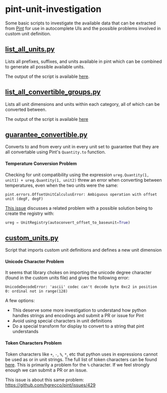 # pint-unit-investigation

Some basic scripts to investigate the available data that can be extracted from [Pint](https://github.com/hgrecco/pint) for use in autocomplete UIs and the possible problems involved in custom unit definition.

## [list_all_units.py](scripts/list_all_units.py)

Lists all prefixes, suffixes, and units available in pint which can be combined to generate all possible available units.

The output of the script is available [here](outputs/all-units.md).

## [list_all_convertible_groups.py](scripts/list_all_convertible_groups.py)

Lists all unit dimensions and units within each category, all of which can be converted between.

The output of the script is available [here](outputs/convertible-units.md)

## [guarantee_convertible.py](scripts/guarantee_convertible.py)

Converts to and from every unit in every unit set to guarantee that they are all convertable using Pint's `Quantity.to` function.

#### Temperature Conversion Problem

Checking for unit compatibility using the expression `ureg.Quantity(1, unit1) + ureg.Quantity(1, unit2)` threw an error when converting between temperatures, even when the two units were the same:

```
pint.errors.OffsetUnitCalculusError: Ambiguous operation with offset unit (degF, degF)
```

[This issue](https://github.com/hgrecco/pint/issues/386) discusses a related problem with a possible solution being to create the registry with:
```python
ureg = UnitRegistry(autoconvert_offset_to_baseunit=True)
```

## [custom_units.py](scripts/custom_units.py)

Script that imports custom unit definitions and defines a new unit dimension

#### Unicode Character Problem

It seems that library chokes on importing the unicode degree character (found in the custom units file) and gives the following error:

```
UnicodeDecodeError: 'ascii' codec can't decode byte 0xc2 in position 0: ordinal not in range(128)
```

A few options:
- This deserve some more investigation to understand how python handles strings and encodings and submit a PR or issue for Pint
- Avoid using special characters in unit definitions
- Do a special transform for display to convert to a string that pint understands

#### Token Characters Problem

Token characters like `+`, `-`, `%`, `*`, etc that python uses in expressions cannot be used as or in unit strings. The full list of token characters can be found [here](https://github.com/hgrecco/pint/blob/master/pint/compat/tokenize.py#L65). This is primarily a problem for the `%` character. If we feel strongly enough we can submit a PR or an issue.

This issue is about this same problem:
https://github.com/hgrecco/pint/issues/429
